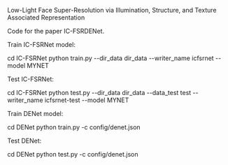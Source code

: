 Low-Light Face Super-Resolution via Illumination, Structure, and Texture Associated Representation

Code for the paper IC-FSRDENet.

Train IC-FSRNet model:

cd IC-FSRNet
python train.py --dir_data dir_data --writer_name icfsrnet --model MYNET 

Test IC-FSRNet:

cd IC-FSRNet
python test.py --dir_data dir_data --data_test test --writer_name icfsrnet-test --model MYNET 


Train DENet model:

cd DENet
python train.py  -c config/denet.json

Test DENet:

cd DENet
python test.py -c config/denet.json

